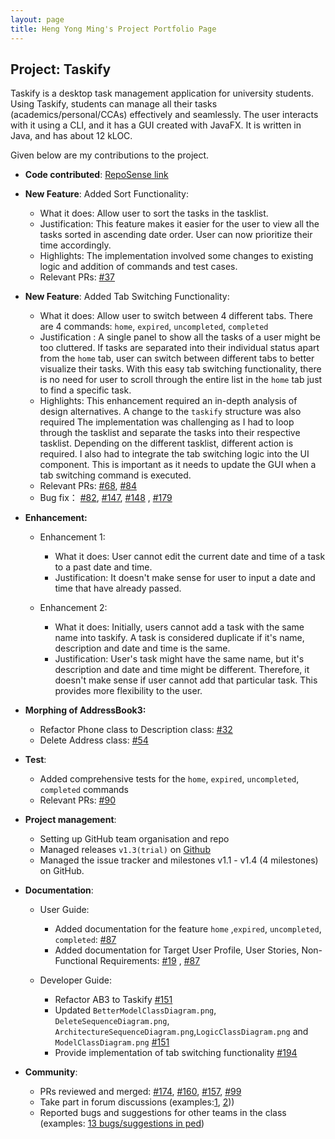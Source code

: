 ```yaml
---
layout: page
title: Heng Yong Ming's Project Portfolio Page
---
```


## Project: Taskify

Taskify is a desktop task management application for university students. Using Taskify, students can
manage all their tasks (academics/personal/CCAs) effectively and seamlessly. The user interacts with it using a CLI,
and it has a GUI created with JavaFX. It is written in Java, and has about 12 kLOC.

Given below are my contributions to the project.

* **Code contributed**: [RepoSense link](https://nus-cs2103-ay2021s2.github.io/tp-dashboard/?search=&sort=groupTitle&sortWithin=title&timeframe=commit&mergegroup=&groupSelect=groupByRepos&breakdown=true&checkedFileTypes=docs~functional-code~test-code~other&since=2021-02-19&tabOpen=true&tabType=authorship&tabAuthor=hengyongming&tabRepo=AY2021S2-CS2103T-W14-4%2Ftp%5Bmaster%5D&authorshipIsMergeGroup=false&authorshipFileTypes=docs~functional-code~test-code&authorshipIsBinaryFileTypeChecked=false)

* **New Feature**: Added Sort Functionality:
  * What it does: Allow user to sort the tasks in the tasklist.
  * Justification: This feature makes it easier for the user to view all the tasks sorted in ascending date order.
    User can now prioritize their time accordingly.
  * Highlights: The implementation involved some changes to existing logic and addition of commands and test cases.
  * Relevant PRs: [\#37](https://github.com/AY2021S2-CS2103T-W14-4/tp/pull/37)

* **New Feature**: Added Tab Switching Functionality:
  * What it does: Allow user to switch between 4 different tabs. There are 4 commands: `home`, `expired`, `uncompleted`, `completed`
  * Justification : A single panel to show all the tasks of a user might be too cluttered. If tasks are separated into their 
    individual status apart from the `home` tab, user can switch between different tabs to better visualize their tasks.
    With this easy tab switching functionality, there is no need for user to scroll through the entire list in the `home` tab just to 
    find a specific task.
  * Highlights:
    This enhancement required an in-depth analysis of design alternatives. A change to the `taskify` structure was also required
    The implementation was challenging as I had to loop through the tasklist and separate the tasks into their respective
    tasklist. Depending on the different tasklist, different action is required. I also had to integrate the tab 
    switching logic into the UI component. This is important as it needs to update the GUI when a tab switching command is executed. 
  * Relevant PRs: [\#68](https://github.com/AY2021S2-CS2103T-W14-4/tp/pull/68), [\#84](https://github.com/AY2021S2-CS2103T-W14-4/tp/pull/84)
  * Bug fix： [\#82](https://github.com/AY2021S2-CS2103T-W14-4/tp/pull/82), [\#147](https://github.com/AY2021S2-CS2103T-W14-4/tp/pull/147),
    [\#148](https://github.com/AY2021S2-CS2103T-W14-4/tp/pull/148) , [\#179](https://github.com/AY2021S2-CS2103T-W14-4/tp/pull/179)

* **Enhancement:** 
  * Enhancement 1:
    * What it does: User cannot edit the current date and time of a task to a past date and time.
    * Justification: It doesn't make sense for user to input a date and time that have already passed.
      
  * Enhancement 2:
    * What it does: Initially, users cannot add a task with the same name into taskify. A task is considered duplicate if
      it's name, description and date and time is the same.
    * Justification: User's task might have the same name, but it's description and date and time might be different.
      Therefore, it doesn't make sense if user cannot add that particular task. This provides more flexibility to the user.
  
* **Morphing of AddressBook3:**
  * Refactor Phone class to Description class: [\#32](https://github.com/AY2021S2-CS2103T-W14-4/tp/pull/32)
  * Delete Address class: [\#54](https://github.com/AY2021S2-CS2103T-W14-4/tp/pull/54)

* **Test**:
  * Added comprehensive tests for the `home`, `expired`, `uncompleted`, `completed` commands
  * Relevant PRs: [\#90](https://github.com/AY2021S2-CS2103T-W14-4/tp/pull/90)


* **Project management**:
  * Setting up GitHub team organisation and repo
  * Managed releases `v1.3(trial)` on [Github](https://github.com/AY2021S2-CS2103T-W14-4/tp/releases/tag/v1.3-trial)
  * Managed the issue tracker and milestones v1.1 - v1.4 (4 milestones) on GitHub.

* **Documentation**:
  * User Guide:
    * Added documentation for the feature `home` ,`expired`, `uncompleted`, `completed`: [\#87](https://github.com/AY2021S2-CS2103T-W14-4/tp/pull/87/)
    * Added documentation for Target User Profile, User Stories, Non-Functional Requirements: [\#19](https://github.com/AY2021S2-CS2103T-W14-4/tp/pull/19)
      , [\#87](https://github.com/AY2021S2-CS2103T-W14-4/tp/pull/87/)

  * Developer Guide:
    * Refactor AB3 to Taskify [\#151](https://github.com/AY2021S2-CS2103T-W14-4/tp/pull/151)
    * Updated `BetterModelClassDiagram.png`, `DeleteSequenceDiagram.png`, `ArchitectureSequenceDiagram.png`,`LogicClassDiagram.png`
      and `ModelClassDiagram.png` [\#151](https://github.com/AY2021S2-CS2103T-W14-4/tp/pull/151)
    * Provide implementation of tab switching functionality [\#194](https://github.com/AY2021S2-CS2103T-W14-4/tp/pull/194)

* **Community**:
  * PRs reviewed and merged: [\#174](https://github.com/AY2021S2-CS2103T-W14-4/tp/pull/174), [\#160](https://github.com/AY2021S2-CS2103T-W14-4/tp/pull/160),
    [\#157](https://github.com/AY2021S2-CS2103T-W14-4/tp/pull/157), [\#99](https://github.com/AY2021S2-CS2103T-W14-4/tp/pull/99)
  * Take part in forum discussions (examples:[1](https://github.com/nus-cs2103-AY2021S2/forum/issues/132), [2](https://github.com/nus-cs2103-AY2021S2/forum/issues/74)))
  * Reported bugs and suggestions for other teams in the class (examples: [13 bugs/suggestions in ped](https://github.com/hengyongming/ped/issues))
